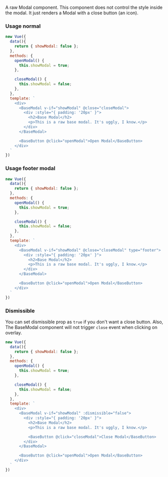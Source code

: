 A raw Modal component. This component does not control the style inside the modal. It just
renders a Modal with a close button (an icon).

### Usage normal
```js
new Vue({
  data(){
    return { showModal: false };
  },
  methods: {
    openModal() {
      this.showModal = true;
    },

    closeModal() {
      this.showModal = false;
    },
  },
  template: `
    <div>
      <BaseModal v-if="showModal" @close="closeModal">
        <div :style="{ padding: '20px' }">
          <h2>Base Modal</h2>
          <p>This is a raw base modal. It's uggly, I know.</p>
        </div>
      </BaseModal>

      <BaseButton @click="openModal">Open Modal</BaseButton>
    </div>
  `
})
```
### Usage footer modal
```js
new Vue({
  data(){
    return { showModal: false };
  },
  methods: {
    openModal() {
      this.showModal = true;
    },

    closeModal() {
      this.showModal = false;
    },
  },
  template: `
    <div>
      <BaseModal v-if="showModal" @close="closeModal" type="footer">
        <div :style="{ padding: '20px' }">
          <h2>Base Modal</h2>
          <p>This is a raw base modal. It's uggly, I know.</p>
        </div>
      </BaseModal>

      <BaseButton @click="openModal">Open Modal</BaseButton>
    </div>
  `
})
```

### Dismissible
You can set dismissible prop as `true` if you don't want a close button.
Also, The BaseModal component will not trigger `close` event when clicking on overlay.

```js
new Vue({
  data(){
    return { showModal: false };
  },
  methods: {
    openModal() {
      this.showModal = true;
    },

    closeModal() {
      this.showModal = false;
    },
  },
  template: `
    <div>
      <BaseModal v-if="showModal" :dismissible="false">
        <div :style="{ padding: '20px' }">
          <h2>Base Modal</h2>
          <p>This is a raw base modal. It's uggly, I know.</p>

          <BaseButton @click="closeModal">Close Modal</BaseButton>
        </div>
      </BaseModal>

      <BaseButton @click="openModal">Open Modal</BaseButton>
    </div>
  `
})
```
